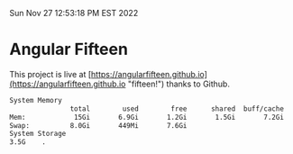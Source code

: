Sun Nov 27 12:53:18 PM EST 2022

# Angular Fifteen


This project is live at [https://angularfifteen.github.io](https://angularfifteen.github.io "fifteen!") thanks to Github.

```bash
System Memory
               total        used        free      shared  buff/cache   available
Mem:            15Gi       6.9Gi       1.2Gi       1.5Gi       7.2Gi       6.6Gi
Swap:          8.0Gi       449Mi       7.6Gi
System Storage
3.5G	.
```
```bash
